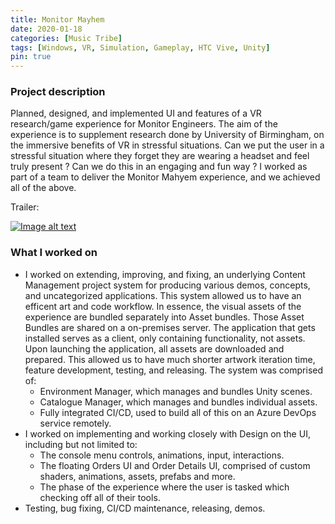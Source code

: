 ```yaml
---
title: Monitor Mayhem
date: 2020-01-18
categories: [Music Tribe]
tags: [Windows, VR, Simulation, Gameplay, HTC Vive, Unity]
pin: true
---
```


### Project description
Planned, designed, and implemented UI and features of a VR research/game experience for Monitor Engineers. The aim of the experience is to supplement research done by University of Birmingham, on the immersive benefits of VR in stressful situations. Can we put the user in a stressful situation where they forget they are wearing a headset and feel truly present ? Can we do this in an engaging and fun way ? I worked as part of a team to deliver the Monitor Mahyem experience, and we achieved all of the above.

Trailer:

[![Image alt text](https://img.youtube.com/vi/3H3N3wM3pHc/0.jpg)](https://www.youtube.com/watch?v=3H3N3wM3pHc)

### What I worked on
- I worked on extending, improving, and fixing, an underlying Content Management project system for producing various demos, concepts, and uncategorized applications. This system allowed us to have an efficent art and code workflow. In essence, the visual assets of the experience are bundled separately into Asset bundles. Those Asset Bundles are shared on a on-premises server. The application that gets installed serves as a client, only containing functionality, not assets. Upon launching the application, all assets are downloaded and prepared. This allowed us to have much shorter artwork iteration time, feature development, testing, and releasing. The system was comprised of:
  - Environment Manager, which manages and bundles Unity scenes.
  - Catalogue Manager, which manages and bundles individual assets.
  - Fully integrated CI/CD, used to build all of this on an Azure DevOps service remotely.
- I worked on implementing and working closely with Design on the UI, including but not limited to:
  - The console menu controls, animations, input, interactions.
  - The floating Orders UI and Order Details UI, comprised of custom shaders, animations, assets, prefabs and more.
  - The phase of the experience where the user is tasked which checking off all of their tools.
- Testing, bug fixing, CI/CD maintenance, releasing, demos.
